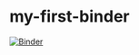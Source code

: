 # my-first-binder

[![Binder](https://mybinder.org/badge_logo.svg)](https://mybinder.org/v2/gh/https%3A%2F%2Fmybinder.org%2Fv2%2Fgh%2Fsenamile-dlamini%2Fmy-first-binder%2F023919dfb61bc95b79b7adcfc6c0029ddcfd4460/master)
